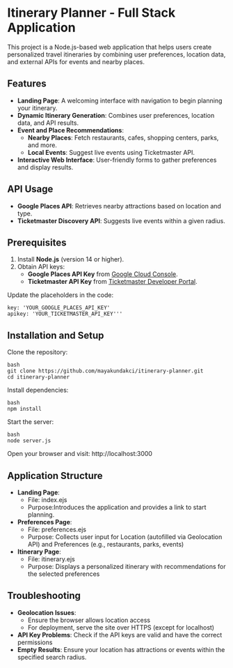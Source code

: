 # Itinerary Planner - Full Stack Application

This project is a Node.js-based web application that helps users create personalized travel itineraries by combining user preferences, location data, and external APIs for events and nearby places.

## Features

- **Landing Page**: A welcoming interface with navigation to begin planning your itinerary.
- **Dynamic Itinerary Generation**: Combines user preferences, location data, and API results.
- **Event and Place Recommendations**:
  - **Nearby Places**: Fetch restaurants, cafes, shopping centers, parks, and more.
  - **Local Events**: Suggest live events using Ticketmaster API.
- **Interactive Web Interface**: User-friendly forms to gather preferences and display results.

## API Usage

- **Google Places API**: Retrieves nearby attractions based on location and type.
- **Ticketmaster Discovery API**: Suggests live events within a given radius.

## Prerequisites

1. Install **Node.js** (version 14 or higher).
2. Obtain API keys:
   - **Google Places API Key** from [Google Cloud Console](https://console.cloud.google.com/).
   - **Ticketmaster API Key** from [Ticketmaster Developer Portal](https://developer.ticketmaster.com/).

Update the placeholders in the code:
```
key: 'YOUR_GOOGLE_PLACES_API_KEY'
apikey: 'YOUR_TICKETMASTER_API_KEY'''
```

## Installation and Setup
Clone the repository:

```
bash
git clone https://github.com/mayakundakci/itinerary-planner.git
cd itinerary-planner
```

Install dependencies:
```
bash
npm install
```

Start the server:
```
bash
node server.js
```

Open your browser and visit: http://localhost:3000

## Application Structure

- **Landing Page**:
  - File: index.ejs
  - Purpose:Introduces the application and provides a link to start planning.
- **Preferences Page**:
  - File: preferences.ejs
  - Purpose: Collects user input for Location (autofilled via Geolocation API) and Preferences (e.g., restaurants, parks, events)
- **Itinerary Page**:
  - File: itinerary.ejs
  - Purpose: Displays a personalized itinerary with recommendations for the selected preferences


## Troubleshooting

- **Geolocation Issues**:
  - Ensure the browser allows location access
  - For deployment, serve the site over HTTPS (except for localhost)
- **API Key Problems**:
Check if the API keys are valid and have the correct permissions
- **Empty Results**:
Ensure your location has attractions or events within the specified search radius.
